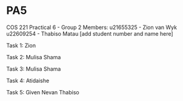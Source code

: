 # PA5
COS 221 Practical 6 - Group 2
Members: 
u21655325 - Zion van Wyk
u22609254 - Thabiso Matau
[add student number and name here]

Task 1:
Zion 

Task 2:
Mulisa
Shama

Task 3:
Mulisa 
Shama

Task 4:
Atidaishe

Task 5:
Given
Nevan
Thabiso
